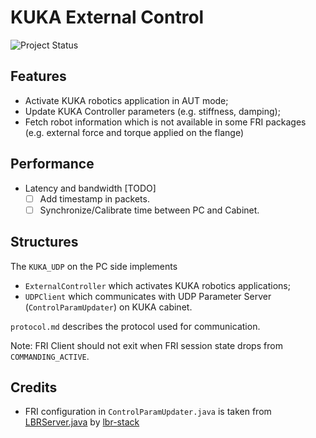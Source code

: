 # KUKA External Control

![Project Status](https://img.shields.io/badge/status-in%20development-orange?style=for-the-badge)


## Features

- Activate KUKA robotics application in AUT mode;
- Update KUKA Controller parameters (e.g. stiffness, damping);
- Fetch robot information which is not available in some FRI packages (e.g. external force and torque applied on the flange)

## Performance

- Latency and bandwidth [TODO]
    - [ ] Add timestamp in packets. 
    - [ ] Synchronize/Calibrate time between PC and Cabinet.

## Structures

The `KUKA_UDP` on the PC side implements
- `ExternalController` which activates KUKA robotics applications;
- `UDPClient` which communicates with UDP Parameter Server (`ControlParamUpdater`) on KUKA cabinet.

`protocol.md` describes the protocol used for communication.

Note: FRI Client should not exit when FRI session state drops from `COMMANDING_ACTIVE`.

## Credits

- FRI configuration in `ControlParamUpdater.java` is taken from [LBRServer.java](https://github.com/lbr-stack/fri/blob/fri-2.5/server_app/LBRServer.java) by [lbr-stack](https://github.com/lbr-stack/lbr_fri_ros2_stack/)